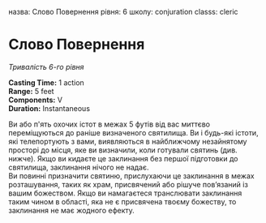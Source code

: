 назва: Слово Повернення рівня: 6 школу: conjuration classs: cleric

# Слово Повернення
_Тривалість 6-го рівня_

**Casting Time:** 1 action    
**Range:** 5 feet    
**Components:** V    
**Duration:** Instantaneous

Ви або п'ять охочих істот в межах 5 футів від вас миттєво переміщуються до раніше визначеного святилища. Ви і будь-які істоти, які телепортують з вами, виявляються в найближчому незайнятому просторі до місця, яке ви визначили, коли готували святинь (див. нижче). Якщо ви кидаєте це заклинання без першої підготовки до святилища, заклинання нічого не надає.    
Ви повинні призначити святиню, прислухаючи це заклинання в межах розташування, таких як храм, присвячений або рішуче пов’язаний із вашим божеством. Якщо ви намагаєтеся транслювати заклинання таким чином в області, яка не є присвячена твоєму божеству, то заклинання не має жодного ефекту.